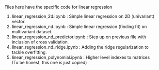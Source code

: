 Files here have the specific code for linear regression

1. linear_regression_2d.ipynb : Simple linear regression on 2D (univariant) vector.
2. linear_regression_nd.ipynb : Simple linear regression (finding fit) on multivariant dataset.
3. linear_regression_nd_predictor.ipynb : Step up on previous file with inclusion of cross validation.
4. linear_regression_nd_ridge.ipynb : Adding the ridge regularization to tackle overfitting.
5. linear_regression_polynomial.ipynb : Higher level indexes to matrices (To be honest, this one is just copied)

